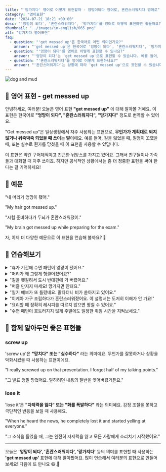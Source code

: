 ```yaml
---
title: "'망가지다' 영어로 어떻게 표현할까 - 엉망이되다 영어로, 혼란스러워지다 영어로"
category: "영어표현"
date: "2024-07-21 18:21 +09:00"
desc: "'엉망이 되다', '혼란스러워지다', '망가지다'를 영어로 어떻게 표현하면 좋을까요? '내 머리가 엉망이 됐어', '시험 준비하다가 두뇌가 혼란스러워졌어' 등을 영어로 표현하는 법을 배워봅시다. 다양한 예문을 통해서 연습하고 본인의 표현으로 만들어 보세요."
thumbnail: "../images/in-english/065.png"
alt: "망가지다 영어표현"
faq:
  - question: "'get messed up'은 한국어로 어떤 의미인가요?"
    answer: "'get messed up'은 한국어로 '엉망이 되다', '혼란스러워지다', '망가지다' 등으로 번역될 수 있습니다. 상황이 복잡해지거나 계획대로 되지 않을 때 사용합니다. 예를 들어, '내 머리가 엉망이 됐어'는 'My hair got messed up'로 말할 수 있습니다."
  - question: "'엉망이 되다'를 영어로 어떻게 표현할 수 있나요?"
    answer: "'엉망이 되다'는 'get messed up'으로 표현할 수 있습니다. 예를 들어, '내 머리가 엉망이 됐어'는 'My hair got messed up'로 말할 수 있습니다."
  - question: "'혼란스러워지다'를 영어로 어떻게 표현하나요?"
    answer: "'혼란스러워지다'는 상황에 따라 'get messed up'으로 표현할 수 있습니다. 예를 들어, '시험 준비하다가 두뇌가 혼란스러워졌어'는 'My brain got messed up while preparing for the exam'으로 말할 수 있습니다."
---
```


![dog and mud](../images/in-english/065-1.avif)

## 🌟 영어 표현 - get messed up

안녕하세요, 여러분! 오늘은 영어 표현 **"get messed up"** 에 대해 알아볼 거예요. 이 표현은 한국어로 **"엉망이 되다", "혼란스러워지다", "망가지다"** 정도로 번역할 수 있어요.

"Get messed up"은 일상생활에서 자주 사용되는 표현으로, **무언가가 계획대로 되지 않거나 뒤죽박죽 되었을 때 쓰이는 말**이에요. 예를 들어, 길을 잃었을 때, 일정이 꼬였을 때, 또는 실수로 뭔가를 망쳤을 때 이 표현을 사용할 수 있답니다.

이 표현은 약간 구어체적이고 친근한 뉘앙스를 가지고 있어요. 그래서 친구들이나 가족들과 대화할 때 자주 쓰이죠. 하지만 공식적인 상황에서는 좀 더 정중한 표현을 써야 한다는 걸 기억하세요!

<script async src="https://pagead2.googlesyndication.com/pagead/js/adsbygoogle.js?client=ca-pub-1465612013356152"
     crossorigin="anonymous"></script>
<!-- engple-horizontal-ad -->

<ins class="adsbygoogle"
     style="display:block"
     data-ad-client="ca-pub-1465612013356152"
     data-ad-slot="2106896038"
     data-ad-format="auto"
     data-full-width-responsive="true"></ins>

<script>
     (adsbygoogle = window.adsbygoogle || []).push({});
</script>

## 📖 예문

"내 머리가 엉망이 됐어."

"My hair got messed up."

"시험 준비하다가 두뇌가 혼란스러워졌어."

"My brain got messed up while preparing for the exam."

자, 이제 더 다양한 예문으로 이 표현을 연습해 볼까요? 🚀

## 💬 연습해보기

<details>
<summary>"휴가 기간에 수면 패턴이 엉망이 됐어요."</summary>
<span>"My sleep schedule got messed up during the holidays."</span>
</details>

<details>
<summary>"머리가 왜 그렇게 헝클어졌어요?"</summary>
<span>"How did your hair get so messed up?"</span>
</details>

<details>
<summary>"길을 헷갈려서 도시 반대편에 가 버렸어요."</summary>
<span>"I got messed up on the directions and ended up on the wrong side of town."</span>
</details>

<details>
<summary>"퍼즐 만지지 마세요! 망가지면 안돼요."</summary>
<span>"Don't touch that puzzle! I don't want it to get messed up."</span>
</details>

<details>
<summary>"일기 예보가 또 틀렸네요. 맑다더니 비가 쏟아지고 있어요."</summary>
<span>"The weather forecast got messed up again. It said sunshine, but now it's pouring!"</span>
</details>

<details>
<summary>"이케아 가구 조립하다가 혼란스러워졌어요. 이 설명서는 도저히 이해가 안 가요!"</summary>
<span>"I got messed up trying to assemble this IKEA furniture. These instructions <a href="/blog/in-english/068.make-sense/">make no sense!</a>"</span>
</details>

<details>
<summary>"요리할 때 정확히 레시피를 따르지 않으면 망칠 수 있어요."</summary>
<span>"If you don't follow the recipe exactly, the whole dish could get messed up."</span>
</details>

<details>
<summary>"수면 패턴이 흐트러지지 않게 주말에도 일정한 취침 시간을 지켜보세요."</summary>
<span>"To prevent your sleep schedule from getting messed up, <a href="/blog/in-english/117.try-to/">try to</a> maintain consistent bedtimes, even on weekends."</span>
</details>

## 🤝 함께 알아두면 좋은 표현들

### screw up

'screw up'은 **"망치다" 또는 "실수하다"** 라는 의미예요. 무언가를 잘못하거나 상황을 악화시켰을 때 사용하는 표현이에요.

"I really screwed up on that presentation. I forgot half of my talking points."

"그 발표 정말 망쳤어요. 말하려던 내용의 절반을 잊어버렸거든요."

### lose it

'lose it'은 **"자제력을 잃다" 또는 "화를 폭발하다"** 라는 의미예요. 감정 조절을 못하고 극단적인 반응을 보일 때 사용해요.

"When he heard the news, he completely lost it and started yelling at everyone."

"그 소식을 들었을 때, 그는 완전히 자제력을 잃고 모든 사람에게 소리치기 시작했어요."

---

오늘은 **'엉망이 되다', '혼란스러워지다', '망가지다'** 등의 의미를 표현할 때 사용하는 **'get messed up'** 표현에 대해 알아봤어요. 많이 연습해서 여러분의 표현으로 만들어 보세요! 다음에 또 만나요 😃.🚀
